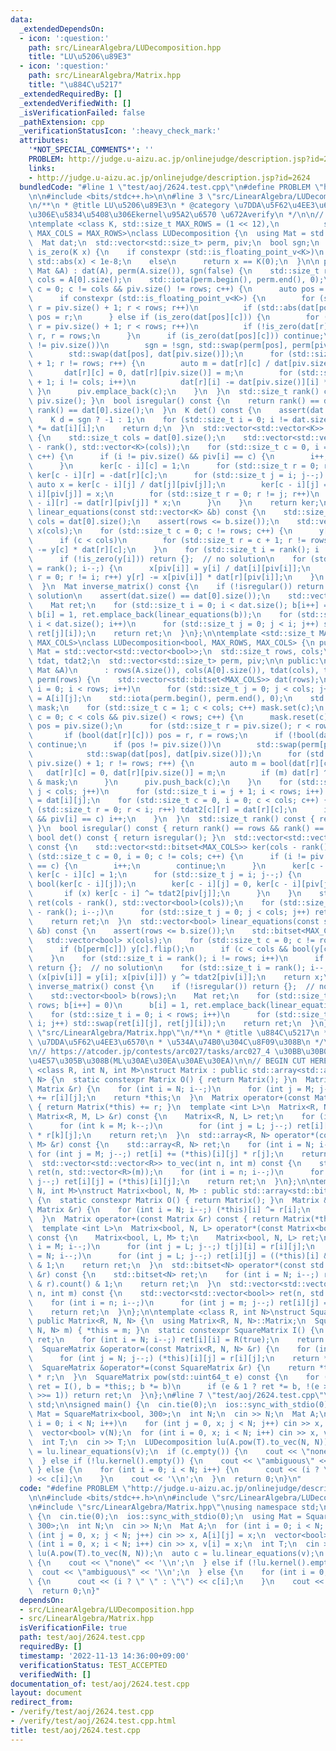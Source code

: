 ```yaml
---
data:
  _extendedDependsOn:
  - icon: ':question:'
    path: src/LinearAlgebra/LUDecomposition.hpp
    title: "LU\u5206\u89E3"
  - icon: ':question:'
    path: src/LinearAlgebra/Matrix.hpp
    title: "\u884C\u5217"
  _extendedRequiredBy: []
  _extendedVerifiedWith: []
  _isVerificationFailed: false
  _pathExtension: cpp
  _verificationStatusIcon: ':heavy_check_mark:'
  attributes:
    '*NOT_SPECIAL_COMMENTS*': ''
    PROBLEM: http://judge.u-aizu.ac.jp/onlinejudge/description.jsp?id=2624
    links:
    - http://judge.u-aizu.ac.jp/onlinejudge/description.jsp?id=2624
  bundledCode: "#line 1 \"test/aoj/2624.test.cpp\"\n#define PROBLEM \"http://judge.u-aizu.ac.jp/onlinejudge/description.jsp?id=2624\"\
    \n\n#include <bits/stdc++.h>\n\n#line 3 \"src/LinearAlgebra/LUDecomposition.hpp\"\
    \n/**\n * @title LU\u5206\u89E3\n * @category \u7DDA\u5F62\u4EE3\u6570\n * bool\u578B\
    \u306E\u5834\u5408\u306Ekernel\u95A2\u6570 \u672Averify\n */\n\n// BEGIN CUT HERE\n\
    \ntemplate <class K, std::size_t MAX_ROWS = (1 << 12),\n          std::size_t\
    \ MAX_COLS = MAX_ROWS>\nclass LUDecomposition {\n  using Mat = std::vector<std::vector<K>>;\n\
    \  Mat dat;\n  std::vector<std::size_t> perm, piv;\n  bool sgn;\n  static bool\
    \ is_zero(K x) {\n    if constexpr (std::is_floating_point_v<K>)\n      return\
    \ std::abs(x) < 1e-8;\n    else\n      return x == K(0);\n  }\n\n public:\n  LUDecomposition(const\
    \ Mat &A) : dat(A), perm(A.size()), sgn(false) {\n    std::size_t rows = A.size(),\
    \ cols = A[0].size();\n    std::iota(perm.begin(), perm.end(), 0);\n    for (std::size_t\
    \ c = 0; c != cols && piv.size() != rows; c++) {\n      auto pos = piv.size();\n\
    \      if constexpr (std::is_floating_point_v<K>) {\n        for (std::size_t\
    \ r = piv.size() + 1; r < rows; r++)\n          if (std::abs(dat[pos][c]) < std::abs(dat[r][c]))\
    \ pos = r;\n      } else if (is_zero(dat[pos][c])) {\n        for (std::size_t\
    \ r = piv.size() + 1; r < rows; r++)\n          if (!is_zero(dat[r][c])) pos =\
    \ r, r = rows;\n      }\n      if (is_zero(dat[pos][c])) continue;\n      if (pos\
    \ != piv.size())\n        sgn = !sgn, std::swap(perm[pos], perm[piv.size()]),\n\
    \        std::swap(dat[pos], dat[piv.size()]);\n      for (std::size_t r = piv.size()\
    \ + 1; r != rows; r++) {\n        auto m = dat[r][c] / dat[piv.size()][c];\n \
    \       dat[r][c] = 0, dat[r][piv.size()] = m;\n        for (std::size_t i = c\
    \ + 1; i != cols; i++)\n          dat[r][i] -= dat[piv.size()][i] * m;\n     \
    \ }\n      piv.emplace_back(c);\n    }\n  }\n  std::size_t rank() const { return\
    \ piv.size(); }\n  bool isregular() const {\n    return rank() == dat.size() &&\
    \ rank() == dat[0].size();\n  }\n  K det() const {\n    assert(dat.size() == dat[0].size());\n\
    \    K d = sgn ? -1 : 1;\n    for (std::size_t i = 0; i != dat.size(); i++) d\
    \ *= dat[i][i];\n    return d;\n  }\n  std::vector<std::vector<K>> kernel() const\
    \ {\n    std::size_t cols = dat[0].size();\n    std::vector<std::vector<K>> ker(cols\
    \ - rank(), std::vector<K>(cols));\n    for (std::size_t c = 0, i = 0; c != cols;\
    \ c++) {\n      if (i != piv.size() && piv[i] == c) {\n        i++;\n        continue;\n\
    \      }\n      ker[c - i][c] = 1;\n      for (std::size_t r = 0; r != i; r++)\
    \ ker[c - i][r] = -dat[r][c];\n      for (std::size_t j = i; j--;) {\n       \
    \ auto x = ker[c - i][j] / dat[j][piv[j]];\n        ker[c - i][j] = 0, ker[c -\
    \ i][piv[j]] = x;\n        for (std::size_t r = 0; r != j; r++)\n          ker[c\
    \ - i][r] -= dat[r][piv[j]] * x;\n      }\n    }\n    return ker;\n  }\n  std::vector<K>\
    \ linear_equations(const std::vector<K> &b) const {\n    std::size_t rows = dat.size(),\
    \ cols = dat[0].size();\n    assert(rows <= b.size());\n    std::vector<K> y(rows),\
    \ x(cols);\n    for (std::size_t c = 0; c != rows; c++) {\n      y[c] += b[perm[c]];\n\
    \      if (c < cols)\n        for (std::size_t r = c + 1; r != rows; r++) y[r]\
    \ -= y[c] * dat[r][c];\n    }\n    for (std::size_t i = rank(); i != rows; i++)\n\
    \      if (!is_zero(y[i])) return {};  // no solution\n    for (std::size_t i\
    \ = rank(); i--;) {\n      x[piv[i]] = y[i] / dat[i][piv[i]];\n      for (std::size_t\
    \ r = 0; r != i; r++) y[r] -= x[piv[i]] * dat[r][piv[i]];\n    }\n    return x;\n\
    \  }\n  Mat inverse_matrix() const {\n    if (!isregular()) return {};  // no\
    \ solution\n    assert(dat.size() == dat[0].size());\n    std::vector<K> b(dat.size());\n\
    \    Mat ret;\n    for (std::size_t i = 0; i < dat.size(); b[i++] = 0)\n     \
    \ b[i] = 1, ret.emplace_back(linear_equations(b));\n    for (std::size_t i = 0;\
    \ i < dat.size(); i++)\n      for (std::size_t j = 0; j < i; j++) std::swap(ret[i][j],\
    \ ret[j][i]);\n    return ret;\n  }\n};\n\ntemplate <std::size_t MAX_ROWS, std::size_t\
    \ MAX_COLS>\nclass LUDecomposition<bool, MAX_ROWS, MAX_COLS> {\n public:\n  using\
    \ Mat = std::vector<std::vector<bool>>;\n  std::size_t rows, cols;\n  std::vector<std::bitset<MAX_ROWS>>\
    \ tdat, tdat2;\n  std::vector<std::size_t> perm, piv;\n\n public:\n  LUDecomposition(const\
    \ Mat &A)\n      : rows(A.size()), cols(A[0].size()), tdat(cols), tdat2(cols),\
    \ perm(rows) {\n    std::vector<std::bitset<MAX_COLS>> dat(rows);\n    for (std::size_t\
    \ i = 0; i < rows; i++)\n      for (std::size_t j = 0; j < cols; j++) dat[i][j]\
    \ = A[i][j];\n    std::iota(perm.begin(), perm.end(), 0);\n    std::bitset<MAX_COLS>\
    \ mask;\n    for (std::size_t c = 1; c < cols; c++) mask.set(c);\n    for (std::size_t\
    \ c = 0; c < cols && piv.size() < rows; c++) {\n      mask.reset(c);\n      auto\
    \ pos = piv.size();\n      for (std::size_t r = piv.size(); r < rows; r++)\n \
    \       if (bool(dat[r][c])) pos = r, r = rows;\n      if (!bool(dat[pos][c]))\
    \ continue;\n      if (pos != piv.size())\n        std::swap(perm[pos], perm[piv.size()]),\n\
    \            std::swap(dat[pos], dat[piv.size()]);\n      for (std::size_t r =\
    \ piv.size() + 1; r != rows; r++) {\n        auto m = bool(dat[r][c]);\n     \
    \   dat[r][c] = 0, dat[r][piv.size()] = m;\n        if (m) dat[r] ^= dat[piv.size()]\
    \ & mask;\n      }\n      piv.push_back(c);\n    }\n    for (std::size_t j = 0;\
    \ j < cols; j++)\n      for (std::size_t i = j + 1; i < rows; i++) tdat[j][i]\
    \ = dat[i][j];\n    for (std::size_t c = 0, i = 0; c < cols; c++) {\n      for\
    \ (std::size_t r = 0; r < i; r++) tdat2[c][r] = dat[r][c];\n      if (i != piv.size()\
    \ && piv[i] == c) i++;\n    }\n  }\n  std::size_t rank() const { return piv.size();\
    \ }\n  bool isregular() const { return rank() == rows && rank() == cols; }\n \
    \ bool det() const { return isregular(); }\n  std::vector<std::vector<bool>> kernel()\
    \ const {\n    std::vector<std::bitset<MAX_COLS>> ker(cols - rank());\n    for\
    \ (std::size_t c = 0, i = 0; c != cols; c++) {\n      if (i != piv.size() && piv[i]\
    \ == c) {\n        i++;\n        continue;\n      }\n      ker[c - i] = tdat2[c],\
    \ ker[c - i][c] = 1;\n      for (std::size_t j = i; j--;) {\n        auto x =\
    \ bool(ker[c - i][j]);\n        ker[c - i][j] = 0, ker[c - i][piv[j]] = x;\n \
    \       if (x) ker[c - i] ^= tdat2[piv[j]];\n      }\n    }\n    std::vector<std::vector<bool>>\
    \ ret(cols - rank(), std::vector<bool>(cols));\n    for (std::size_t i = cols\
    \ - rank(); i--;)\n      for (std::size_t j = 0; j < cols; j++) ret[i][j] = ker[i][j];\n\
    \    return ret;\n  }\n  std::vector<bool> linear_equations(const std::vector<bool>\
    \ &b) const {\n    assert(rows <= b.size());\n    std::bitset<MAX_COLS> y;\n \
    \   std::vector<bool> x(cols);\n    for (std::size_t c = 0; c != rows; c++) {\n\
    \      if (b[perm[c]]) y[c].flip();\n      if (c < cols && bool(y[c])) y ^= tdat[c];\n\
    \    }\n    for (std::size_t i = rank(); i != rows; i++)\n      if (bool(y[i]))\
    \ return {};  // no solution\n    for (std::size_t i = rank(); i--;)\n      if\
    \ (x[piv[i]] = y[i]; x[piv[i]]) y ^= tdat2[piv[i]];\n    return x;\n  }\n  Mat\
    \ inverse_matrix() const {\n    if (!isregular()) return {};  // no solution\n\
    \    std::vector<bool> b(rows);\n    Mat ret;\n    for (std::size_t i = 0; i <\
    \ rows; b[i++] = 0)\n      b[i] = 1, ret.emplace_back(linear_equations(b));\n\
    \    for (std::size_t i = 0; i < rows; i++)\n      for (std::size_t j = 0; j <\
    \ i; j++) std::swap(ret[i][j], ret[j][i]);\n    return ret;\n  }\n};\n#line 3\
    \ \"src/LinearAlgebra/Matrix.hpp\"\n/**\n * @title \u884C\u5217\n * @category\
    \ \u7DDA\u5F62\u4EE3\u6570\n * \u534A\u74B0\u304C\u8F09\u308B\n */\n\n// verify\u7528\
    \n// https://atcoder.jp/contests/arc027/tasks/arc027_4 \u30BB\u30B0\u6728\u306B\
    \u4E57\u305B\u308B(ML\u30AE\u30EA\u30AE\u30EA)\n\n// BEGIN CUT HERE\n\ntemplate\
    \ <class R, int N, int M>\nstruct Matrix : public std::array<std::array<R, M>,\
    \ N> {\n  static constexpr Matrix O() { return Matrix(); }\n  Matrix &operator+=(const\
    \ Matrix &r) {\n    for (int i = N; i--;)\n      for (int j = M; j--;) (*this)[i][j]\
    \ += r[i][j];\n    return *this;\n  }\n  Matrix operator+(const Matrix &r) const\
    \ { return Matrix(*this) += r; }\n  template <int L>\n  Matrix<R, N, L> operator*(const\
    \ Matrix<R, M, L> &r) const {\n    Matrix<R, N, L> ret;\n    for (int i = N; i--;)\n\
    \      for (int k = M; k--;)\n        for (int j = L; j--;) ret[i][j] += (*this)[i][k]\
    \ * r[k][j];\n    return ret;\n  }\n  std::array<R, N> operator*(const std::array<R,\
    \ M> &r) const {\n    std::array<R, N> ret;\n    for (int i = N; i--;)\n     \
    \ for (int j = M; j--;) ret[i] += (*this)[i][j] * r[j];\n    return ret;\n  }\n\
    \  std::vector<std::vector<R>> to_vec(int n, int m) const {\n    std::vector<std::vector<R>>\
    \ ret(n, std::vector<R>(m));\n    for (int i = n; i--;)\n      for (int j = m;\
    \ j--;) ret[i][j] = (*this)[i][j];\n    return ret;\n  }\n};\n\ntemplate <int\
    \ N, int M>\nstruct Matrix<bool, N, M> : public std::array<std::bitset<M>, N>\
    \ {\n  static constexpr Matrix O() { return Matrix(); }\n  Matrix &operator+=(const\
    \ Matrix &r) {\n    for (int i = N; i--;) (*this)[i] ^= r[i];\n    return *this;\n\
    \  }\n  Matrix operator+(const Matrix &r) const { return Matrix(*this) += r; }\n\
    \  template <int L>\n  Matrix<bool, N, L> operator*(const Matrix<bool, M, L> &r)\
    \ const {\n    Matrix<bool, L, M> t;\n    Matrix<bool, N, L> ret;\n    for (int\
    \ i = M; i--;)\n      for (int j = L; j--;) t[j][i] = r[i][j];\n    for (int i\
    \ = N; i--;)\n      for (int j = L; j--;) ret[i][j] = ((*this)[i] & t[j]).count()\
    \ & 1;\n    return ret;\n  }\n  std::bitset<N> operator*(const std::bitset<N>\
    \ &r) const {\n    std::bitset<N> ret;\n    for (int i = N; i--;) ret[i] = ((*this)[i]\
    \ & r).count() & 1;\n    return ret;\n  }\n  std::vector<std::vector<bool>> to_vec(int\
    \ n, int m) const {\n    std::vector<std::vector<bool>> ret(n, std::vector<bool>(m));\n\
    \    for (int i = n; i--;)\n      for (int j = m; j--;) ret[i][j] = (*this)[i][j];\n\
    \    return ret;\n  }\n};\n\ntemplate <class R, int N>\nstruct SquareMatrix :\
    \ public Matrix<R, N, N> {\n  using Matrix<R, N, N>::Matrix;\n  SquareMatrix(Matrix<R,\
    \ N, N> m) { *this = m; }\n  static constexpr SquareMatrix I() {\n    SquareMatrix\
    \ ret;\n    for (int i = N; i--;) ret[i][i] = R(true);\n    return ret;\n  }\n\
    \  SquareMatrix &operator=(const Matrix<R, N, N> &r) {\n    for (int i = N; i--;)\n\
    \      for (int j = N; j--;) (*this)[i][j] = r[i][j];\n    return *this;\n  }\n\
    \  SquareMatrix &operator*=(const SquareMatrix &r) {\n    return *this = (*this)\
    \ * r;\n  }\n  SquareMatrix pow(std::uint64_t e) const {\n    for (SquareMatrix\
    \ ret = I(), b = *this;; b *= b)\n      if (e & 1 ? ret *= b, !(e >>= 1) : !(e\
    \ >>= 1)) return ret;\n  }\n};\n#line 7 \"test/aoj/2624.test.cpp\"\nusing namespace\
    \ std;\n\nsigned main() {\n  cin.tie(0);\n  ios::sync_with_stdio(0);\n  using\
    \ Mat = SquareMatrix<bool, 300>;\n  int N;\n  cin >> N;\n  Mat A;\n  for (int\
    \ i = 0; i < N; i++)\n    for (int j = 0, x; j < N; j++) cin >> x, A[i][j] = x;\n\
    \  vector<bool> v(N);\n  for (int i = 0, x; i < N; i++) cin >> x, v[i] = x;\n\
    \  int T;\n  cin >> T;\n  LUDecomposition lu(A.pow(T).to_vec(N, N));\n  auto c\
    \ = lu.linear_equations(v);\n  if (c.empty()) {\n    cout << \"none\" << '\\n';\n\
    \  } else if (!lu.kernel().empty()) {\n    cout << \"ambiguous\" << '\\n';\n \
    \ } else {\n    for (int i = 0; i < N; i++) {\n      cout << (i ? \" \" : \"\"\
    ) << c[i];\n    }\n    cout << '\\n';\n  }\n  return 0;\n}\n"
  code: "#define PROBLEM \"http://judge.u-aizu.ac.jp/onlinejudge/description.jsp?id=2624\"\
    \n\n#include <bits/stdc++.h>\n\n#include \"src/LinearAlgebra/LUDecomposition.hpp\"\
    \n#include \"src/LinearAlgebra/Matrix.hpp\"\nusing namespace std;\n\nsigned main()\
    \ {\n  cin.tie(0);\n  ios::sync_with_stdio(0);\n  using Mat = SquareMatrix<bool,\
    \ 300>;\n  int N;\n  cin >> N;\n  Mat A;\n  for (int i = 0; i < N; i++)\n    for\
    \ (int j = 0, x; j < N; j++) cin >> x, A[i][j] = x;\n  vector<bool> v(N);\n  for\
    \ (int i = 0, x; i < N; i++) cin >> x, v[i] = x;\n  int T;\n  cin >> T;\n  LUDecomposition\
    \ lu(A.pow(T).to_vec(N, N));\n  auto c = lu.linear_equations(v);\n  if (c.empty())\
    \ {\n    cout << \"none\" << '\\n';\n  } else if (!lu.kernel().empty()) {\n  \
    \  cout << \"ambiguous\" << '\\n';\n  } else {\n    for (int i = 0; i < N; i++)\
    \ {\n      cout << (i ? \" \" : \"\") << c[i];\n    }\n    cout << '\\n';\n  }\n\
    \  return 0;\n}"
  dependsOn:
  - src/LinearAlgebra/LUDecomposition.hpp
  - src/LinearAlgebra/Matrix.hpp
  isVerificationFile: true
  path: test/aoj/2624.test.cpp
  requiredBy: []
  timestamp: '2022-11-13 14:36:00+09:00'
  verificationStatus: TEST_ACCEPTED
  verifiedWith: []
documentation_of: test/aoj/2624.test.cpp
layout: document
redirect_from:
- /verify/test/aoj/2624.test.cpp
- /verify/test/aoj/2624.test.cpp.html
title: test/aoj/2624.test.cpp
---
```

